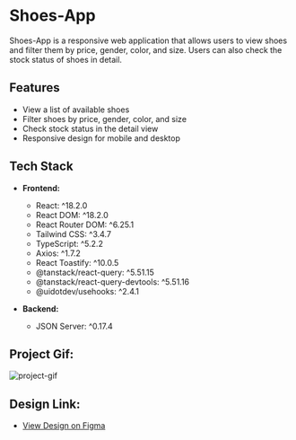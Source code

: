 # Shoes-App

Shoes-App is a responsive web application that allows users to view shoes and filter them by price, gender, color, and size. Users can also check the stock status of shoes in detail.

## Features

- View a list of available shoes
- Filter shoes by price, gender, color, and size
- Check stock status in the detail view
- Responsive design for mobile and desktop

## Tech Stack

- **Frontend:**

  - React: ^18.2.0
  - React DOM: ^18.2.0
  - React Router DOM: ^6.25.1
  - Tailwind CSS: ^3.4.7
  - TypeScript: ^5.2.2
  - Axios: ^1.7.2
  - React Toastify: ^10.0.5
  - @tanstack/react-query: ^5.51.15
  - @tanstack/react-query-devtools: ^5.51.16
  - @uidotdev/usehooks: ^2.4.1

- **Backend:**

  - JSON Server: ^0.17.4

## Project Gif:

<img src="screen1.gif" alt="project-gif"/>

## Design Link:

- [View Design on Figma](https://www.figma.com/community/file/1214498651988846999)
